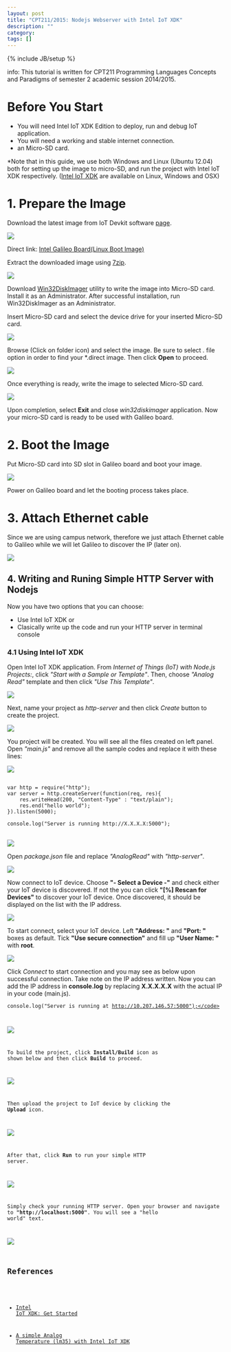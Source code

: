 ```yaml
---
layout: post
title: "CPT211/2015: Nodejs Webserver with Intel IoT XDK"
description: ""
category: 
tags: []
---
```

{% include JB/setup %}

info: This tutorial is written for CPT211 Programming Languages Concepts and Paradigms of semester 2 academic session 2014/2015.

# Before You Start

* You will need Intel IoT XDK Edition to deploy, run and debug IoT application.
* You will need a working and stable internet connection. 
* an Micro-SD card.

*Note that in this guide, we use both Windows and Linux (Ubuntu 12.04) both for setting up the image to micro-SD, and run the project with Intel IoT XDK respectively. ([Intel IoT XDK](https://software.intel.com/en-us/html5/xdk-iot) are available on Linux, Windows and OSX)  

# 1. Prepare the Image

Download the latest image from IoT Devkit software [page](https://software.intel.com/en-us/iot/downloads). 

![](/img/devkit-download-page.png)

Direct link: [Intel Galileo Board(Linux Boot Image)](http://iotdk.intel.com/images/iot-devkit-latest-mmcblkp0.direct.bz2)

Extract the downloaded image using [7zip](http://www.7-zip.org/download.html).

![](/img/extract-devkit.png)

Download [Win32DiskImager](http://sourceforge.net/projects/win32diskimager/) utility to write the image into Micro-SD card. Install it as an Administrator. After successful installation, run Win32DiskImager as an Administrator. 

Insert Micro-SD card and select the device drive for your inserted Micro-SD card. 

![](/img/win32diskimager.png)

Browse (Click on folder icon) and select the image. Be sure to select *.* file option in order to find your *.direct image. Then click **Open** to proceed. 

![](/img/win32diskimager-2.png)

Once everything is ready, write the image to selected Micro-SD card. 

![](/img/win32diskimager-3.png)

Upon completion, select **Exit** and close *win32diskimager* application. Now your micro-SD card is ready to be used with Galileo board. 

# 2. Boot the Image

Put Micro-SD card into SD slot in Galileo board and boot your image.

![](/img/insert-sd.png)

Power on Galileo board and let the booting process takes place. 

# 3. Attach Ethernet cable

Since we are using campus network, therefore we just attach Ethernet cable to Galileo while we will let Galileo to discover the IP (later on).

![](/img/connect-rj45.png)


## 4. Writing and Runing Simple HTTP Server with Nodejs

Now you have two options that you can choose:

* Use Intel IoT XDK or
* Clasically write up the code and run your HTTP server in terminal console

### 4.1 Using Intel IoT XDK

Open Intel IoT XDK application. From *Internet of Things (IoT) with Node.js Projects:*, click *"Start with a Sample or Template"*. Then, choose *"Analog Read"* template and then click *"Use This Template"*. 

![](/img/intel-iot-xdk.png)

Next, name your project as *http-server* and then click *Create* button to create the project.

![](/img/intel-iot-xdk-2.png)

You project will be created. You will see all the files created on left panel. Open *"main.js"* and remove all the sample codes and replace it with these lines:

![](/img/intel-iot-xdk-3.png)

<pre>
<code> 
var http = require("http");
var server = http.createServer(function(req, res){
	res.writeHead(200, "Content-Type" : "text/plain");
	res.end("hello world");
}).listen(5000);

console.log("Server is running http://X.X.X.X:5000");
</code>
</pre>

![](/img/intel-iot-xdk-4.png)

Open *package.json* file and replace *"AnalogRead"* with *"http-server"*.

![](/img/intel-iot-xdk-5.png)

Now connect to IoT device. Choose **"- Select a Device -"** and check either your IoT device is discovered. If not the you can click **"[%] Rescan for Devices"** to discover your IoT device. Once discovered, it should be displayed on the list with the IP address. 

![](/img/intel-iot-xdk-7.png)

To start connect, select your IoT device. Left **"Address: "** and **"Port: "** boxes as default. Tick **"Use secure connection"** and fill up **"User Name: "** with **root**.

![](/img/intel-iot-xdk-8.png) 

Click *Connect* to start connection and you may see as below upon successful connection. Take note on the IP address written. Now you can add the IP address in **console.log** by replacing **X.X.X.X.X** with the actual IP in your code (main.js).

<code>console.log("Server is running at http://10.207.146.57:5000");</code>

![](/img/intel-iot-xdk-10.png)

To build the project, click **Install/Build** icon as shown below and then click **Build** to proceed. 

![](/img/intel-iot-xdk-14.png)

Then upload the project to IoT device by clicking the **Upload** icon. 

![](/img/intel-iot-xdk-15.png)

After that, click **Run** to run your simple HTTP server. 

![](/img/intel-iot-xdk-16.png)

Simply check your running HTTP server. Open your browser and navigate to **"http://localhost:5000"**. You will see a "hello world" text.

![](/img/intel-iot-xdk-17.png)

## References

* [Intel IoT XDK: Get Started](/lessons/2015/04/24/cpt2112015-intel-iot-xdk-get-started)

* [A simple Analog Temperature (lm35) with Intel IoT XDK](https://bitbucket.org/hadrihl/iot-lm35)
